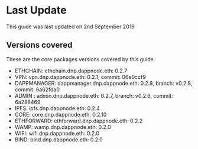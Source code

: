 # Last Update

This guide was last updated on 2nd September 2019

## Versions covered

These are the core packages versions covered by this guide.

- ETHCHAIN: ethchain.dnp.dappnode.eth: 0.2.7
- VPN: vpn.dnp.dappnode.eth: 0.2.1, commit: 06e0ccf9
- DAPPMANAGER: dappmanager.dnp.dappnode.eth: 0.2.8, branch: v0.2.8, commit: 6a62fda0
- ADMIN : admin.dnp.dappnode.eth: 0.2.7, branch: v0.2.6, commit: 6a288469
- IPFS: ipfs.dnp.dappnode.eth: 0.2.4
- CORE: core.dnp.dappnode.eth: 0.2.10
- ETHFORWARD: ethforward.dnp.dappnode.eth: 0.2.2
- WAMP: wamp.dnp.dappnode.eth: 0.2.0
- WIFI: wifi.dnp.dappnode.eth: 0.2.0
- BIND: bind.dnp.dappnode.eth: 0.2.0
